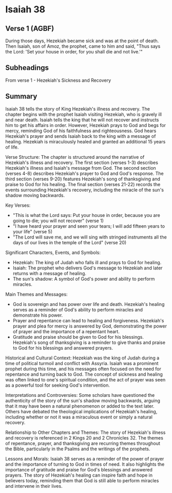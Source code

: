 # Isaiah 38

## Verse 1 (AGBF)

During those days, Hezekiah became sick and was at the point of death. Then Isaiah, son of Amoz, the prophet, came to him and said, "Thus says the Lord: 'Set your house in order, for you shall die and not live.'"

## Subheadings

From verse 1 - Hezekiah's Sickness and Recovery

## Summary

Isaiah 38 tells the story of King Hezekiah's illness and recovery. The chapter begins with the prophet Isaiah visiting Hezekiah, who is gravely ill and near death. Isaiah tells the king that he will not recover and instructs him to get his affairs in order. However, Hezekiah prays to God and begs for mercy, reminding God of his faithfulness and righteousness. God hears Hezekiah's prayer and sends Isaiah back to the king with a message of healing. Hezekiah is miraculously healed and granted an additional 15 years of life.

Verse Structure: 
The chapter is structured around the narrative of Hezekiah's illness and recovery. The first section (verses 1-3) describes Hezekiah's illness and Isaiah's message from God. The second section (verses 4-8) describes Hezekiah's prayer to God and God's response. The third section (verses 9-20) features Hezekiah's song of thanksgiving and praise to God for his healing. The final section (verses 21-22) records the events surrounding Hezekiah's recovery, including the miracle of the sun's shadow moving backwards.

Key Verses: 
- "This is what the Lord says: Put your house in order, because you are going to die; you will not recover" (verse 1)
- "I have heard your prayer and seen your tears; I will add fifteen years to your life" (verse 5)
- "The Lord will save me, and we will sing with stringed instruments all the days of our lives in the temple of the Lord" (verse 20)

Significant Characters, Events, and Symbols: 
- Hezekiah: The king of Judah who falls ill and prays to God for healing.
- Isaiah: The prophet who delivers God's message to Hezekiah and later returns with a message of healing.
- The sun's shadow: A symbol of God's power and ability to perform miracles.

Main Themes and Messages: 
- God is sovereign and has power over life and death. Hezekiah's healing serves as a reminder of God's ability to perform miracles and demonstrate his power.
- Prayer and repentance can lead to healing and forgiveness. Hezekiah's prayer and plea for mercy is answered by God, demonstrating the power of prayer and the importance of a repentant heart.
- Gratitude and praise should be given to God for his blessings. Hezekiah's song of thanksgiving is a reminder to give thanks and praise to God for his blessings and answered prayers.

Historical and Cultural Context: 
Hezekiah was the king of Judah during a time of political turmoil and conflict with Assyria. Isaiah was a prominent prophet during this time, and his messages often focused on the need for repentance and turning back to God. The concept of sickness and healing was often linked to one's spiritual condition, and the act of prayer was seen as a powerful tool for seeking God's intervention.

Interpretations and Controversies: 
Some scholars have questioned the authenticity of the story of the sun's shadow moving backwards, arguing that it may have been a natural phenomenon or added to the text later. Others have debated the theological implications of Hezekiah's healing, including whether or not it was a miraculous event or simply a natural recovery.

Relationship to Other Chapters and Themes: 
The story of Hezekiah's illness and recovery is referenced in 2 Kings 20 and 2 Chronicles 32. The themes of repentance, prayer, and thanksgiving are recurring themes throughout the Bible, particularly in the Psalms and the writings of the prophets.

Lessons and Morals: 
Isaiah 38 serves as a reminder of the power of prayer and the importance of turning to God in times of need. It also highlights the importance of gratitude and praise for God's blessings and answered prayers. The story of Hezekiah's healing can inspire faith and hope in believers today, reminding them that God is still able to perform miracles and intervene in their lives.